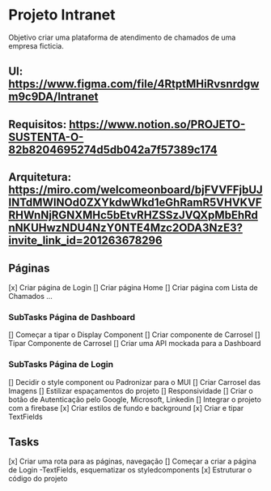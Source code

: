 # Projeto  Intranet

Objetivo criar uma plataforma de atendimento de chamados de uma empresa ficticia.
## UI: https://www.figma.com/file/4RtptMHiRvsnrdgwm9c9DA/Intranet
## Requisitos: https://www.notion.so/PROJETO-SUSTENTA-O-82b8204695274d5db042a7f57389c174
## Arquitetura: https://miro.com/welcomeonboard/bjFVVFFjbUJINTdMWlNOd0ZXYkdwWkd1eGhRamR5VHVKVFRHWnNjRGNXMHc5bEtvRHZSSzJVQXpMbEhRdnNKUHwzNDU4NzY0NTE4Mzc2ODA3NzE3?invite_link_id=201263678296

## Páginas
[x] Criar página de Login
[] Criar página Home
[] Criar página com  Lista de Chamados
...
### SubTasks Página de Dashboard
[] Começar a tipar o Display Component
[] Criar componente de Carrosel
[] Tipar Componente de Carrosel
[] Criar uma API mockada para a Dashboard
### SubTasks Página de Login
[] Decidir o style component ou Padronizar para o MUI
[] Criar  Carrosel das Imagens
[] Estilizar espaçamentos do projeto
[] Responsividade
[] Criar o botão de Autenticação pelo Google, Microsoft, Linkedin
[] Integrar o projeto com a firebase
[x] Criar estilos de fundo  e background
[x] Criar e tipar TextFields

## Tasks
[x] Criar uma rota para as páginas, navegação
[] Começar a criar a página de Login -TextFields, esquematizar os styledcomponents
[x] Estruturar o código do projeto
